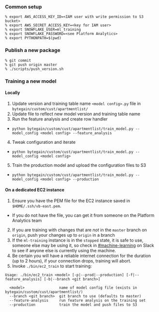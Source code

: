 ### Common setup

```
% export AWS_ACCESS_KEY_ID=<IAM user with write permission to S3 bucket>
% export AWS_SECRET_ACCESS_KEY=<key for IAM user>
% export SNOWFLAKE_USER=ml_training
% export SNOWFLAKE_PASSWORD=<see Platform Analytics>
% export PYTHONPATH=$(pwd)
```

### Publish a new package

```
% git commit
% git push origin master
% ./scripts/push_version.sh
```

### Training a new model

#### Locally

1. Update version and training table name `<model config>.py` file in `bytegain/custom/cust/apartmentlist/`
2. Update file to reflect new model version and training table name
3. Run the feature analysis and create row handler
  * `python bytegain/custom/cust/apartmentlist/train_model.py --model_config <model config> --feature_analysis`
4. Tweak configuration and iterate
  * `python bytegain/custom/cust/apartmentlist/train_model.py --model_config <model config>`
5. Train the production model and upload the configuration files to S3
  * `python bytegain/custom/cust/apartmentlist/train_model.py --model_config <model config> --production`

#### On a dedicated EC2 instance

1. Ensure you have the PEM file for the EC2 instance saved in `$HOME/.ssh/vb-east.pem`.
  * If you do not have the file, you can get it from someone on the Platform Analytics team
2. If you are training with changes that are _not_ in the `master` branch on `origin`,
push your changes up to `origin` in a branch
3. If the `ml-training` instance is in the `stopped` state, it is safe to use, someone else may be
using it, so check in [#machine-learning](https://apartmentlist.slack.com/archives/CLF8TUBRT) on Slack to see if anyone else is currently using the machine.
4. Be certain you will have a reliable internet connection for the duration (up to 2 hours),
if your connection drops, training will abort.
5. Invoke `./bin/ec2_train` to start training:

```
Usage: ./bin/ec2_train <model> [-p|--prod|--production] [-f|--feature_analysis] [-b|--branch <git branch>]

  <model>                name of model config file (exists in bytegain/custom/cust/apartmentlist/)
  --branch <git branch>  git branch to use (defaults to master)
  --feature-analysis     run feature analysis on the training set
  --production           train the model and push files to S3
```
